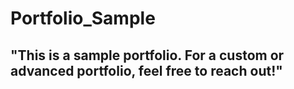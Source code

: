 # Portfolio_Sample  
## "This is a sample portfolio. For a custom or advanced portfolio, feel free to reach out!"                                 
  
    
    
    
   
